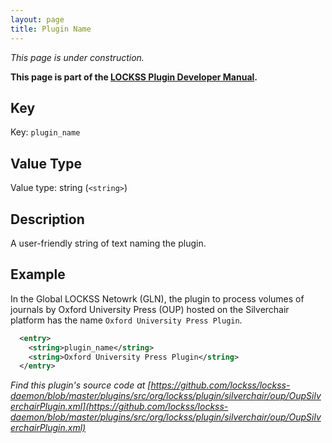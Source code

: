 ```yaml
---
layout: page
title: Plugin Name
---
```


*This page is under construction.*

**This page is part of the [LOCKSS Plugin Developer Manual](/developers/plugin/).**

## Key

Key: `plugin_name`

## Value Type

Value type: string (`<string>`)

## Description

A user-friendly string of text naming the plugin.

## Example

In the Global LOCKSS Netowrk (GLN), the plugin to process volumes of journals by Oxford University Press (OUP) hosted on the Silverchair platform has the name `Oxford University Press Plugin`.

```xml
  <entry>
    <string>plugin_name</string>
    <string>Oxford University Press Plugin</string>
  </entry>
```

*Find this plugin's source code at [https://github.com/lockss/lockss-daemon/blob/master/plugins/src/org/lockss/plugin/silverchair/oup/OupSilverchairPlugin.xml](https://github.com/lockss/lockss-daemon/blob/master/plugins/src/org/lockss/plugin/silverchair/oup/OupSilverchairPlugin.xml)*
